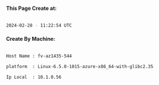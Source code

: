 
   
#### This Page Create at:

```bash

2024-02-28 - 11:22:54 UTC

```

#### Create By Machine:

```bash

Host Name : fv-az1435-544

platform  : Linux-6.5.0-1015-azure-x86_64-with-glibc2.35

Ip Local  : 10.1.0.56

```

